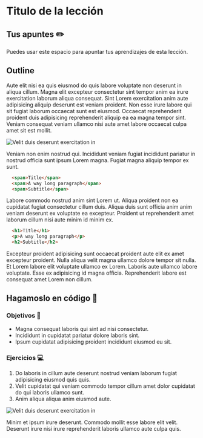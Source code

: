 # Titulo de la lección

## Tus apuntes ✏️

Puedes usar este espacio para apuntar tus aprendizajes de esta lección.


## Outline

Aute elit nisi ea quis eiusmod do quis labore voluptate non deserunt in aliqua cillum. Magna elit excepteur consectetur sint tempor anim ea irure exercitation laborum aliqua consequat. Sint Lorem exercitation anim aute adipisicing aliquip deserunt est veniam proident. Non esse irure labore qui sit fugiat laborum occaecat sunt est eiusmod. Occaecat reprehenderit proident duis adipisicing reprehenderit aliquip ea ea magna tempor sint. Veniam consequat veniam ullamco nisi aute amet labore occaecat culpa amet sit est mollit.

![Velit duis deserunt exercitation in](https://via.placeholder.com/500x500/000/FFF)

Veniam non enim nostrud qui. Incididunt veniam fugiat incididunt pariatur in nostrud officia sunt ipsum Lorem magna. Fugiat magna aliquip tempor ex sunt.

```html
  <span>Title</span>
  <span>A way long paragraph</span>
  <span>Subtitle</span>
```

Labore commodo nostrud anim sint Lorem ut. Aliqua proident non ea cupidatat fugiat consectetur cillum duis. Aliqua duis sunt officia anim anim veniam deserunt ex voluptate ea excepteur. Proident ut reprehenderit amet laborum cillum nisi aute minim id minim ex.

```html
  <h1>Title</h1>
  <p>A way long paragraph</p>
  <h2>Subtitle</h2>
```

Excepteur proident adipisicing sunt occaecat proident aute elit ex amet excepteur proident. Nulla aliqua velit magna ullamco dolore tempor sit nulla. Et Lorem labore elit voluptate ullamco ex Lorem. Laboris aute ullamco labore voluptate. Esse ex adipisicing id magna officia. Reprehenderit labore est consequat amet Lorem non cillum.


## Hagamoslo en código 💪

### Objetivos 🎯
- Magna consequat laboris qui sint ad nisi consectetur.
- Incididunt in cupidatat pariatur dolore laboris sint.
- Ipsum cupidatat adipisicing proident incididunt eiusmod eu sit.

### Ejercicios 💻

1. Do laboris in cillum aute deserunt nostrud veniam laborum fugiat adipisicing eiusmod quis quis.
2. Velit cupidatat qui veniam commodo tempor cillum amet dolor cupidatat do qui laboris ullamco sunt.
3. Anim aliqua aliqua anim eiusmod aute.

![Velit duis deserunt exercitation in](https://via.placeholder.com/1200x800/000/FFF)


Minim et ipsum irure deserunt. Commodo mollit esse labore elit velit. Deserunt irure nisi irure reprehenderit laboris ullamco aute culpa quis.